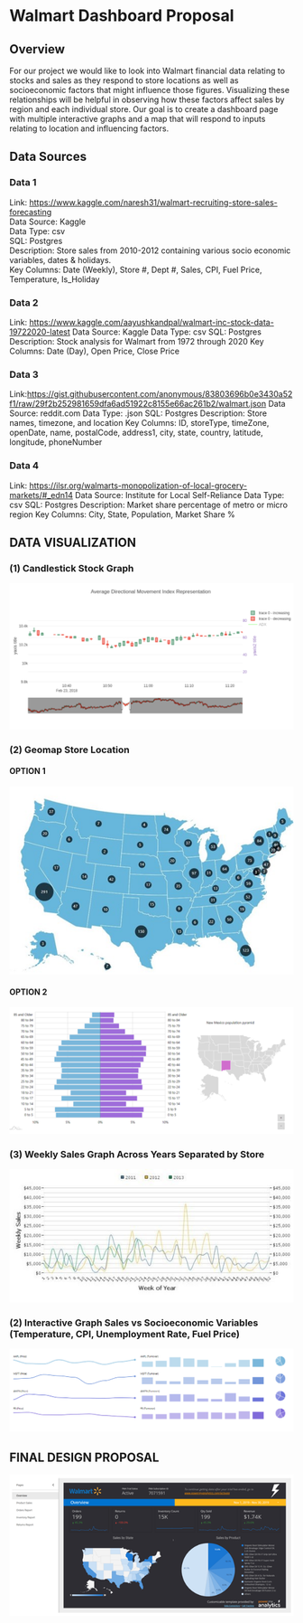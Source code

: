# Walmart Dashboard Proposal

## Overview
For our project we would like to look into Walmart financial data relating to stocks and sales as they respond to store locations as well as socioeconomic factors that might influence those figures. Visualizing these relationships will be helpful in observing how these factors affect sales by region and each individual store. Our goal is to create a dashboard page with multiple interactive graphs and a map that will respond to inputs relating to location and influencing factors.

## Data Sources
### Data 1
Link: https://www.kaggle.com/naresh31/walmart-recruiting-store-sales-forecasting  <br />
Data Source: Kaggle <br />
Data Type: csv <br />
SQL: Postgres <br />
Description: Store sales from 2010-2012 containing various socio economic variables, dates 
& holidays. <br />
Key Columns: Date (Weekly), Store #, Dept #, Sales, CPI, Fuel Price, Temperature, Is_Holiday <br />

### Data 2
Link: https://www.kaggle.com/aayushkandpal/walmart-inc-stock-data-19722020-latest
Data Source: Kaggle
Data Type: csv
SQL: Postgres
Description: Stock analysis for Walmart from 1972 through 2020
Key Columns: Date (Day), Open Price, Close Price

### Data 3
Link:https://gist.githubusercontent.com/anonymous/83803696b0e3430a52f1/raw/29f2b252981659dfa6ad51922c8155e66ac261b2/walmart.json 
Data Source: reddit.com
Data Type: .json
SQL: Postgres
Description: Store names, timezone, and location
Key Columns: ID, storeType, timeZone, openDate, name, postalCode, address1, city, state, country, latitude, longitude, phoneNumber 

### Data 4
Link: https://ilsr.org/walmarts-monopolization-of-local-grocery-markets/#_edn14 
Data Source: Institute for Local Self-Reliance
Data Type: csv
SQL: Postgres 
Description: Market share percentage of metro or micro region
Key Columns: City, State, Population, Market Share %


## DATA VISUALIZATION
### (1) Candlestick Stock Graph
![Candlestick Graph](images/Candlestick_Sample.PNG)

### (2) Geomap Store Location
#### OPTION 1
![Map Graph](images/Map_Sample.jpg)
#### OPTION 2
![Map Graph](images/Map2_Sample.PNG)

### (3) Weekly Sales Graph Across Years Separated by Store
![Map Graph](images/Sales_Sample.jpg)

### (2) Interactive Graph Sales vs Socioeconomic Variables (Temperature, CPI, Unemployment Rate, Fuel Price)
![Map Graph](images/Sales(2)_Sample.PNG)

## FINAL DESIGN PROPOSAL
![Dashboard Sample](images/Walmart_Sample.png)
